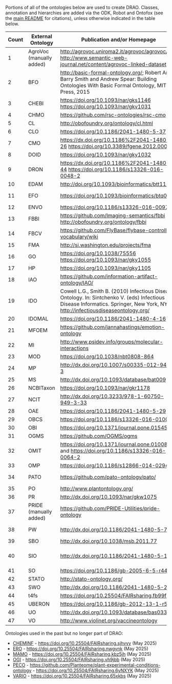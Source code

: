 Portions of all of the ontologies below are used to create DRAO. Classes, annotation and hierarchies are added via the ODK, Robot and Ontofox (see the [main README](./README.md) for citations), unless otherwise indicated in the table below.

Count | External Ontology|Publication and/or Homepage|License|FAIRsharing URL
------|------------------|---------------------------|-------|---------------
1 | AgroVoc (manually added) |http://agrovoc.uniroma2.it/agrovoc/agrovoc/en/, http://www.semantic-web-journal.net/content/agrovoc-linked-dataset|https://creativecommons.org/licenses/by/3.0/igo/|https://doi.org/10.25504/FAIRsharing.anpj91
2 | BFO|http://basic-formal-ontology.org/; Robert Arp, Barry Smith and Andrew Spear: Building Ontologies With Basic Formal Ontology, MIT Press, 2015|http://creativecommons.org/licenses/by/4.0/|https://doi.org/10.25504/FAIRsharing.wcpd6f
3 | CHEBI|https://doi.org/10.1093/nar/gks1146 https://doi.org/10.1093/nar/gkv1031|https://creativecommons.org/licenses/by/4.0/|https://doi.org/10.25504/FAIRsharing.62qk8w
4 | CHMO|https://github.com/rsc-ontologies/rsc-cmo|http://creativecommons.org/licenses/by/4.0/|https://doi.org/10.25504/FAIRsharing.9j4wh2
5 | CL|http://obofoundry.org/ontology/cl.html|http://creativecommons.org/licenses/by/3.0/|https://doi.org/10.25504/FAIRsharing.j9y503
6 | CLO|https://doi.org/10.1186/2041-1480-5-37|http://creativecommons.org/licenses/by/3.0/|https://doi.org/10.25504/FAIRsharing.4dvtcz
7 | CMO|https://dx.doi.org/10.1186%2F2041-1480-4-26 https://doi.org/10.3389/fgene.2012.00087|http://creativecommons.org/publicdomain/zero/1.0/|https://doi.org/10.25504/FAIRsharing.dq78pn
8 | DOID|https://doi.org/10.1093/nar/gky1032|https://creativecommons.org/publicdomain/zero/1.0/|https://doi.org/10.25504/FAIRsharing.8b6wfq
9 | DRON|https://dx.doi.org/10.1186%2F2041-1480-4-44 https://doi.org/10.1186/s13326-016-0048-2|http://creativecommons.org/licenses/by/3.0/|https://doi.org/10.25504/FAIRsharing.w5ntfd
10 | EDAM|http://doi.org/10.1093/bioinformatics/btt113|http://creativecommons.org/licenses/by-sa/4.0/|https://doi.org/10.25504/FAIRsharing.a6r7zs
11 | EFO|https://doi.org/10.1093/bioinformatics/btq099|EBI Terms of Use - https://www.ebi.ac.uk/about/terms-of-use|https://doi.org/10.25504/FAIRsharing.1gr4tz
12 | ENVO|https://doi.org/10.1186/s13326-016-0097-6|http://creativecommons.org/licenses/by/3.0/|https://doi.org/10.25504/FAIRsharing.azqskx
13 | FBBI|https://github.com/Imaging-semantics/fbbi http://obofoundry.org/ontology/fbbi|https://creativecommons.org/licenses/by/4.0/|https://doi.org/10.25504/FAIRsharing.ny3z9j
14 | FBCV|https://github.com/FlyBase/flybase-controlled-vocabulary/wiki|http://creativecommons.org/licenses/by/3.0/|https://doi.org/10.25504/FAIRsharing.6tgyxf
15 | FMA|http://si.washington.edu/projects/fma|https://creativecommons.org/licenses/by/3.0/|https://doi.org/10.25504/FAIRsharing.x56jsy
16 | GO|https://doi.org/10.1038/75556 https://doi.org/10.1093/nar/gky1055|http://creativecommons.org/licenses/by/3.0/|https://doi.org/10.25504/FAIRsharing.6xq0ee
17 | HP|https://doi.org/10.1093/nar/gky1105|https://hpo.jax.org/app/license|https://doi.org/10.25504/FAIRsharing.kbtt7f
18 | IAO|https://github.com/information-artifact-ontology/IAO/|http://creativecommons.org/licenses/by/3.0/|https://doi.org/10.25504/FAIRsharing.gq1xtx
19 | IDO|Cowell L.G., Smith B. (2010) Infectious Disease Ontology. In: Sintchenko V. (eds) Infectious Disease Informatics. Springer, New York, NY, http://infectiousdiseaseontology.org/|https://creativecommons.org/licenses/by/3.0/|https://doi.org/10.25504/FAIRsharing.aae3v6
20 | IDOMAL|https://doi.org/10.1186/2041-1480-4-16|https://creativecommons.org/publicdomain/zero/1.0/|https://doi.org/10.25504/FAIRsharing.2q8c28
21 | MFOEM|https://github.com/jannahastings/emotion-ontology|https://creativecommons.org/licenses/by/3.0/|https://doi.org/10.25504/FAIRsharing.dx30m8
22 | MI|http://www.psidev.info/groups/molecular-interactions|https://creativecommons.org/licenses/by/4.0/|https://doi.org/10.25504/FAIRsharing.8qzmtr
23 | MOD|https://doi.org/10.1038/nbt0808-864|https://creativecommons.org/licenses/by/4.0/|https://doi.org/10.25504/FAIRsharing.2m4ms9
24 | MP|http://dx.doi.org/10.1007/s00335-012-9421-3|https://creativecommons.org/licenses/by/4.0/|https://doi.org/10.25504/FAIRsharing.kg1x4z
25 | MS|http://dx.doi.org/10.1093/database/bat009|https://creativecommons.org/licenses/by/3.0/|https://doi.org/10.25504/FAIRsharing.sxh2dp
26 | NCBITaxon|https://doi.org/10.1093/nar/gkr1178|https://creativecommons.org/publicdomain/zero/1.0/|https://doi.org/10.25504/FAIRsharing.fj07xj
27 | NCIT|http://dx.doi.org/10.3233/978-1-60750-949-3-33|https://creativecommons.org/licenses/by/4.0/|https://doi.org/10.25504/FAIRsharing.4cvwxa
28 | OAE|https://doi.org/10.1186/2041-1480-5-29|http://creativecommons.org/licenses/by/3.0/|https://doi.org/10.25504/FAIRsharing.tw4q8x
29 | OBCS|https://doi.org/10.1186/s13326-016-0100-2|http://creativecommons.org/licenses/by/3.0/|https://doi.org/10.25504/FAIRsharing.5p12xh
30 | OBI|https://doi.org/10.1371/journal.pone.0154556|http://creativecommons.org/licenses/by/3.0/|https://doi.org/10.25504/FAIRsharing.284e1z
31 | OGMS|https://github.com/OGMS/ogms|http://creativecommons.org/licenses/by/4.0/|https://doi.org/10.25504/FAIRsharing.rvz0m9
32 | OMIT|https://doi.org/10.1371/journal.pone.0100855 and https://doi.org/10.1186/s13326-016-0064-2|https://creativecommons.org/licenses/by/3.0/|https://doi.org/10.25504/FAIRsharing.mf91p5
33 | OMP|https://doi.org/10.1186/s12866-014-0294-3|http://creativecommons.org/licenses/by/3.0/|https://doi.org/10.25504/FAIRsharing.cc3f2x
34 | PATO|https://github.com/pato-ontology/pato/|https://opensource.org/licenses/BSD-3-Clause and http://creativecommons.org/licenses/by/3.0/ |https://doi.org/10.25504/FAIRsharing.ezwdhz
35 | PO|http://www.plantontology.org/|https://creativecommons.org/licenses/by/4.0/|https://doi.org/10.25504/FAIRsharing.3ngg40
36 | PR|http://dx.doi.org/10.1093/nar/gkw1075|https://creativecommons.org/licenses/by/4.0/|https://doi.org/10.25504/FAIRsharing.4ndncv
37 | PRIDE (manually added) |https://github.com/PRIDE-Utilities/pride-ontology|https://www.apache.org/licenses/LICENSE-2.0.html|
38 | PW|http://dx.doi.org/10.1186/2041-1480-5-7|http://creativecommons.org/licenses/by/3.0/ and https://creativecommons.org/licenses/by/4.0/|https://doi.org/10.25504/FAIRsharing.f73xhd
39 | SBO|http://dx.doi.org/10.1038/msb.2011.77|http://opensource.org/licenses/Artistic-2.0|https://doi.org/10.25504/FAIRsharing.s19src
40 | SIO|http://dx.doi.org/10.1186/2041-1480-5-14|CC-BY of some form, e.g. https://creativecommons.org/licenses/by/4.0/ though the exact one is unclear |https://doi.org/10.25504/FAIRsharing.dpkb5f
41 | SO|https://doi.org/10.1186/gb-2005-6-5-r44|https://creativecommons.org/licenses/by/4.0/|https://doi.org/10.25504/FAIRsharing.6bc7h9
42 | STATO|http://stato-ontology.org/|http://creativecommons.org/licenses/by/3.0/|https://doi.org/10.25504/FAIRsharing.na5xp
43 | SWO|http://dx.doi.org/10.1186/2041-1480-5-25|https://creativecommons.org/licenses/by/4.0/|https://doi.org/10.25504/FAIRsharing.sp3szt
44 | t4fs|https://doi.org/10.25504/FAIRsharing.fb99fa|https://creativecommons.org/licenses/by/4.0/|https://doi.org/10.25504/FAIRsharing.fb99fa
45 | UBERON|https://doi.org/10.1186/gb-2012-13-1-r5|http://creativecommons.org/licenses/by/3.0/|https://doi.org/10.25504/FAIRsharing.4c0b6b
46 | UO|http://dx.doi.org/10.1093/database/bas033|http://creativecommons.org/licenses/by/3.0/|https://doi.org/10.25504/FAIRsharing.mjnypw
47 | VO|http://www.violinet.org/vaccineontology|http://creativecommons.org/licenses/by/3.0/|https://doi.org/10.25504/FAIRsharing.zwtww5

Ontologies used in the past but no longer part of DRAO:
* [CHEMINF](https://doi.org/10.1371/journal.pone.0025513) - https://doi.org/10.25504/FAIRsharing.sjhvyy (May 2025)
* [ERO](https://open.med.harvard.edu/wiki/display/eaglei/Ontology) - https://doi.org/10.25504/FAIRsharing.nwgynk (May 2025)
* [MAMO](https://sourceforge.net/p/mamo-ontology/wiki/Home/) - https://doi.org/10.25504/FAIRsharing.kbz5jh (May 2025)
* [OGI](https://code.google.com/archive/p/ontology-for-genetic-interval/) - https://doi.org/10.25504/FAIRsharing.vh9jbb (May 2025)
* [PECO](https://doi.org/10.1093/nar/gkx1152) - https://github.com/Planteome/plant-experimental-conditions-ontology - https://doi.org/10.25504/FAIRsharing.6yNXYK (May 2025)
* [VARIO](http://dx.doi.org/10.1101/gr.157495.113) - https://doi.org/10.25504/FAIRsharing.65xkbs (May 2025)

